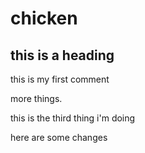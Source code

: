 # chicken

## this is a heading 

this is my first comment

more things. 

this is the third thing i'm doing

here are some changes 
